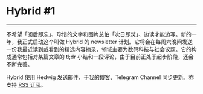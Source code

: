 # Hybrid #1


---
不希望「阅后即忘」、珍惜的文字和图片总怕「次日即焚」、边读才能边写。新的一年，我正式启动这个叫做 Hybrid 的 newsletter 计划。它将会在每周六晚间发送一份我最近读到或看到的精选内容摘录，领域主要为数码科技与社会议题。它的构成通常包括对某篇文章的 tl;dr 小结和一段评论，由于目前正处于起步阶段，还会不断完善。

Hybrid 使用 Hedwig 发送邮件，于[我的博客](https://fanrongbin.com/hybrid)、Telegram Channel 同步更新。亦支持 [RSS 订阅](https://fanrongbin.com/tags/hybrid/index.xml)。
